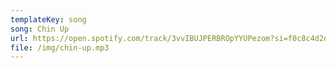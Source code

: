 ```yaml
---
templateKey: song
song: Chin Up
url: https://open.spotify.com/track/3vvIBUJPERBROpYYUPezom?si=f0c8c4d2d07b4303
file: /img/chin-up.mp3
---
```

